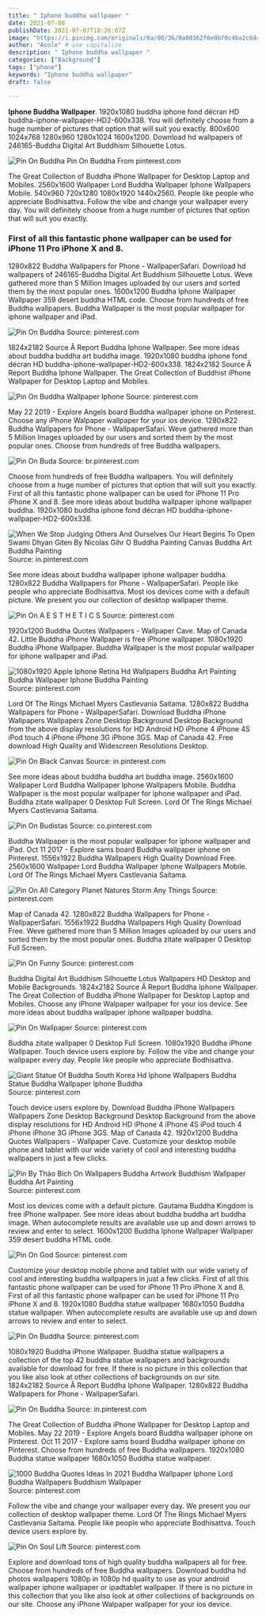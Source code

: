```yaml
---
title: " Iphone buddha wallpaper "
date: 2021-07-08
publishDate: 2021-07-07T18:26:07Z
image: "https://i.pinimg.com/originals/0a/00/36/0a00362f6e0bf0c4ba2c6dcfadd82cb7.jpg"
author: "Asole" # use capitalize
description: " Iphone buddha wallpaper "
categories: ["Background"]
tags: ["phone"]
keywords: "Iphone buddha wallpaper"
draft: false

---
```



**Iphone Buddha Wallpaper**. 1920x1080 buddha iphone fond décran HD buddha-iphone-wallpaper-HD2-600x338. You will definitely choose from a huge number of pictures that option that will suit you exactly. 800x600 1024x768 1280x960 1280x1024 1600x1200. Download hd wallpapers of 246165-Buddha Digital Art Buddhism Silhouette Lotus.

![Pin On Buddha](https://i.pinimg.com/originals/d1/c7/8a/d1c78ad226e95e42a31b01a92842a648.jpg "Pin On Buddha")
Pin On Buddha From pinterest.com


The Great Collection of Buddha iPhone Wallpaper for Desktop Laptop and Mobiles. 2560x1600 Wallpaper Lord Buddha Wallpaper Iphone Wallpapers Mobile. 540x960 720x1280 1080x1920 1440x2560. People like people who appreciate Bodhisattva. Follow the vibe and change your wallpaper every day. You will definitely choose from a huge number of pictures that option that will suit you exactly.

### First of all this fantastic phone wallpaper can be used for iPhone 11 Pro iPhone X and 8.

1280x822 Buddha Wallpapers for Phone - WallpaperSafari. Download hd wallpapers of 246165-Buddha Digital Art Buddhism Silhouette Lotus. Weve gathered more than 5 Million Images uploaded by our users and sorted them by the most popular ones. 1600x1200 Buddha Iphone Wallpaper Wallpaper 359 desert buddha HTML code. Choose from hundreds of free Buddha wallpapers. Buddha Wallpaper is the most popular wallpaper for iphone wallpaper and iPad.


![Pin On Buddha](https://i.pinimg.com/736x/b8/27/34/b8273458121dbee7b369b22c942fa5d1.jpg "Pin On Buddha")
Source: pinterest.com

1824x2182 Source Â Report Buddha Iphone Wallpaper. See more ideas about buddha buddha art buddha image. 1920x1080 buddha iphone fond décran HD buddha-iphone-wallpaper-HD2-600x338. 1824x2182 Source Â Report Buddha Iphone Wallpaper. The Great Collection of Buddhist iPhone Wallpaper for Desktop Laptop and Mobiles.

![Pin On Buddha Wallpaper Iphone](https://i.pinimg.com/736x/ed/b2/25/edb225bc4105aec2da7b98af82341dab.jpg "Pin On Buddha Wallpaper Iphone")
Source: pinterest.com

May 22 2019 - Explore Angels board Buddha wallpaper iphone on Pinterest. Choose any iPhone Walpaper wallpaper for your ios device. 1280x822 Buddha Wallpapers for Phone - WallpaperSafari. Weve gathered more than 5 Million Images uploaded by our users and sorted them by the most popular ones. Choose from hundreds of free Buddha wallpapers.

![Pin On Buda](https://i.pinimg.com/originals/b3/53/40/b35340f8b31227c9965699fe33d8bf29.jpg "Pin On Buda")
Source: br.pinterest.com

Choose from hundreds of free Buddha wallpapers. You will definitely choose from a huge number of pictures that option that will suit you exactly. First of all this fantastic phone wallpaper can be used for iPhone 11 Pro iPhone X and 8. See more ideas about buddha wallpaper iphone wallpaper buddha. 1920x1080 buddha iphone fond décran HD buddha-iphone-wallpaper-HD2-600x338.

![When We Stop Judging Others And Ourselves Our Heart Begins To Open Swami Dhyan Giten By Nicolas Gihr O Buddha Painting Canvas Buddha Art Buddha Painting](https://i.pinimg.com/564x/4d/f5/6f/4df56fbf3555b7f48467c0647941b387.jpg "When We Stop Judging Others And Ourselves Our Heart Begins To Open Swami Dhyan Giten By Nicolas Gihr O Buddha Painting Canvas Buddha Art Buddha Painting")
Source: in.pinterest.com

See more ideas about buddha wallpaper iphone wallpaper buddha. 1280x822 Buddha Wallpapers for Phone - WallpaperSafari. People like people who appreciate Bodhisattva. Most ios devices come with a default picture. We present you our collection of desktop wallpaper theme.

![Pin On A E S T H E T I C S](https://i.pinimg.com/736x/61/fd/b0/61fdb0a5bc59ab7ce7171aa621a45d41.jpg "Pin On A E S T H E T I C S")
Source: pinterest.com

1920x1200 Buddha Quotes Wallpapers - Wallpaper Cave. Map of Canada 42. Little Buddha iPhone Wallpaper is free iPhone wallpaper. 1080x1920 Buddha iPhone Wallpaper. Buddha Wallpaper is the most popular wallpaper for iphone wallpaper and iPad.

![1080x1920 Apple Iphone Retina Hd Wallpapers Buddha Art Painting Buddha Wallpaper Iphone Buddha Painting](https://i.pinimg.com/originals/87/d3/bf/87d3bfa9aa14058cf37d8c933e338680.jpg "1080x1920 Apple Iphone Retina Hd Wallpapers Buddha Art Painting Buddha Wallpaper Iphone Buddha Painting")
Source: pinterest.com

Lord Of The Rings Michael Myers Castlevania Saitama. 1280x822 Buddha Wallpapers for Phone - WallpaperSafari. Download Buddha iPhone Wallpapers Wallpapers Zone Desktop Background Desktop Background from the above display resolutions for HD Android HD iPhone 4 iPhone 4S iPod touch 4 iPhone iPhone 3G iPhone 3GS. Map of Canada 42. Free download High Quality and Widescreen Resolutions Desktop.

![Pin On Black Canvas](https://i.pinimg.com/originals/5b/cd/e0/5bcde014680b018e4e2f49db1c81ca51.jpg "Pin On Black Canvas")
Source: in.pinterest.com

See more ideas about buddha buddha art buddha image. 2560x1600 Wallpaper Lord Buddha Wallpaper Iphone Wallpapers Mobile. Buddha Wallpaper is the most popular wallpaper for iphone wallpaper and iPad. Buddha zitate wallpaper 0 Desktop Full Screen. Lord Of The Rings Michael Myers Castlevania Saitama.

![Pin On Budistas](https://i.pinimg.com/originals/e1/79/12/e179127f27dab38bd88dea6481a6fe59.jpg "Pin On Budistas")
Source: co.pinterest.com

Buddha Wallpaper is the most popular wallpaper for iphone wallpaper and iPad. Oct 11 2017 - Explore sams board Buddha wallpaper iphone on Pinterest. 1556x1922 Buddha Wallpapers High Quality Download Free. 2560x1600 Wallpaper Lord Buddha Wallpaper Iphone Wallpapers Mobile. Lord Of The Rings Michael Myers Castlevania Saitama.

![Pin On All Category Planet Natures Storm Any Things](https://i.pinimg.com/originals/fa/d9/90/fad9903ee1b616ccf7e881c7d61415a4.jpg "Pin On All Category Planet Natures Storm Any Things")
Source: pinterest.com

Map of Canada 42. 1280x822 Buddha Wallpapers for Phone - WallpaperSafari. 1556x1922 Buddha Wallpapers High Quality Download Free. Weve gathered more than 5 Million Images uploaded by our users and sorted them by the most popular ones. Buddha zitate wallpaper 0 Desktop Full Screen.

![Pin On Funny](https://i.pinimg.com/originals/89/3b/be/893bbe484271b57d46f06cb3286ba022.jpg "Pin On Funny")
Source: pinterest.com

Buddha Digital Art Buddhism Silhouette Lotus Wallpapers HD Desktop and Mobile Backgrounds. 1824x2182 Source Â Report Buddha Iphone Wallpaper. The Great Collection of Buddha iPhone Wallpaper for Desktop Laptop and Mobiles. Choose any iPhone Walpaper wallpaper for your ios device. See more ideas about buddha wallpaper iphone wallpaper buddha.

![Pin On Wallpaper](https://i.pinimg.com/474x/9e/55/d7/9e55d7fe887cd7f9479930e847aac79f.jpg "Pin On Wallpaper")
Source: pinterest.com

Buddha zitate wallpaper 0 Desktop Full Screen. 1080x1920 Buddha iPhone Wallpaper. Touch device users explore by. Follow the vibe and change your wallpaper every day. People like people who appreciate Bodhisattva.

![Giant Statue Of Buddha South Korea Hd Iphone Wallpapers Buddha Statue Buddha Wallpaper Iphone Buddha](https://i.pinimg.com/originals/4d/44/37/4d4437f3d5c5fdd45a971cc7e1f76782.jpg "Giant Statue Of Buddha South Korea Hd Iphone Wallpapers Buddha Statue Buddha Wallpaper Iphone Buddha")
Source: pinterest.com

Touch device users explore by. Download Buddha iPhone Wallpapers Wallpapers Zone Desktop Background Desktop Background from the above display resolutions for HD Android HD iPhone 4 iPhone 4S iPod touch 4 iPhone iPhone 3G iPhone 3GS. Map of Canada 42. 1920x1200 Buddha Quotes Wallpapers - Wallpaper Cave. Customize your desktop mobile phone and tablet with our wide variety of cool and interesting buddha wallpapers in just a few clicks.

![Pin By Thảo Bich On Wallpapers Buddha Artwork Buddhism Wallpaper Buddha Art Painting](https://i.pinimg.com/originals/e0/b8/17/e0b8177b5a0c20c710d76b1dd07cce83.jpg "Pin By Thảo Bich On Wallpapers Buddha Artwork Buddhism Wallpaper Buddha Art Painting")
Source: pinterest.com

Most ios devices come with a default picture. Gautama Buddha Kingdom is free iPhone wallpaper. See more ideas about buddha buddha art buddha image. When autocomplete results are available use up and down arrows to review and enter to select. 1600x1200 Buddha Iphone Wallpaper Wallpaper 359 desert buddha HTML code.

![Pin On God](https://i.pinimg.com/originals/ef/94/d1/ef94d133064b49001ce74b91c386f1ae.jpg "Pin On God")
Source: pinterest.com

Customize your desktop mobile phone and tablet with our wide variety of cool and interesting buddha wallpapers in just a few clicks. First of all this fantastic phone wallpaper can be used for iPhone 11 Pro iPhone X and 8. First of all this fantastic phone wallpaper can be used for iPhone 11 Pro iPhone X and 8. 1920x1080 Buddha statue wallpaper 1680x1050 Buddha statue wallpaper. When autocomplete results are available use up and down arrows to review and enter to select.

![Pin On Buddha](https://i.pinimg.com/originals/d1/c7/8a/d1c78ad226e95e42a31b01a92842a648.jpg "Pin On Buddha")
Source: pinterest.com

1080x1920 Buddha iPhone Wallpaper. Buddha statue wallpapers a collection of the top 42 buddha statue wallpapers and backgrounds available for download for free. If there is no picture in this collection that you like also look at other collections of backgrounds on our site. 1824x2182 Source Â Report Buddha Iphone Wallpaper. 1280x822 Buddha Wallpapers for Phone - WallpaperSafari.

![Pin On Buddha](https://i.pinimg.com/736x/2e/6c/82/2e6c82aa407c510bba230df38bbbbec7.jpg "Pin On Buddha")
Source: in.pinterest.com

The Great Collection of Buddha iPhone Wallpaper for Desktop Laptop and Mobiles. May 22 2019 - Explore Angels board Buddha wallpaper iphone on Pinterest. Oct 11 2017 - Explore sams board Buddha wallpaper iphone on Pinterest. Choose from hundreds of free Buddha wallpapers. 1920x1080 Buddha statue wallpaper 1680x1050 Buddha statue wallpaper.

![1000 Buddha Quotes Ideas In 2021 Buddha Wallpaper Iphone Lord Buddha Wallpapers Buddhism Wallpaper](https://i.pinimg.com/originals/a6/2d/74/a62d74ef555e14d4feaea33b367fce73.jpg "1000 Buddha Quotes Ideas In 2021 Buddha Wallpaper Iphone Lord Buddha Wallpapers Buddhism Wallpaper")
Source: pinterest.com

Follow the vibe and change your wallpaper every day. We present you our collection of desktop wallpaper theme. Lord Of The Rings Michael Myers Castlevania Saitama. People like people who appreciate Bodhisattva. Touch device users explore by.

![Pin On Soul Lift](https://i.pinimg.com/originals/0a/00/36/0a00362f6e0bf0c4ba2c6dcfadd82cb7.jpg "Pin On Soul Lift")
Source: pinterest.com

Explore and download tons of high quality buddha wallpapers all for free. Choose from hundreds of free Buddha wallpapers. Download buddha hd photos wallpapers 1080p in 1080p hd quality to use as your android wallpaper iphone wallpaper or ipadtablet wallpaper. If there is no picture in this collection that you like also look at other collections of backgrounds on our site. Choose any iPhone Walpaper wallpaper for your ios device.

